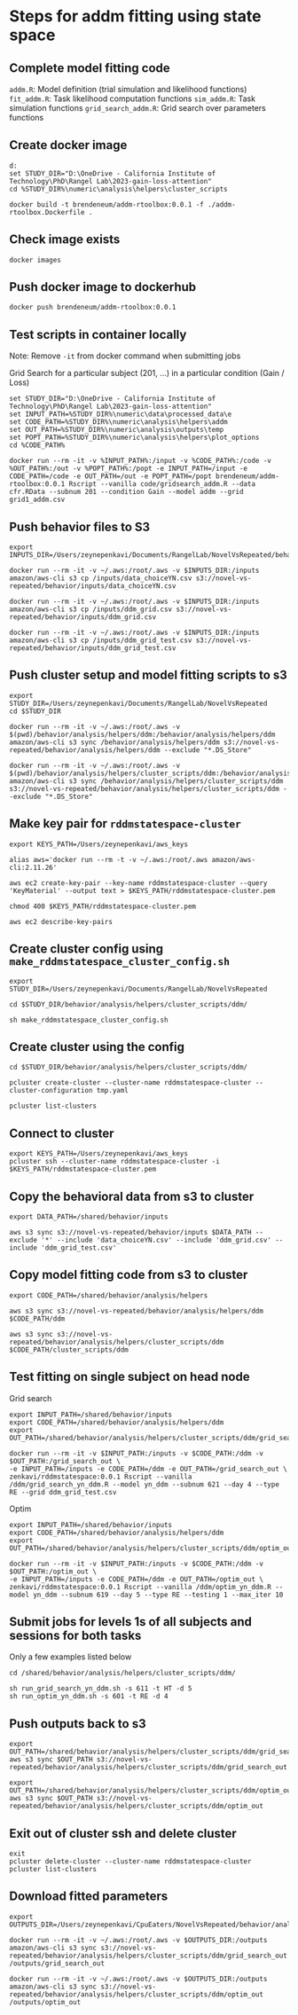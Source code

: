 # Steps for addm fitting using state space

## Complete model fitting code

`addm.R`: Model definition (trial simulation and likelihood functions)  
`fit_addm.R`: Task likelihood computation functions
`sim_addm.R`: Task simulation functions
`grid_search_addm.R`: Grid search over parameters functions

## Create docker image

```
d:
set STUDY_DIR="D:\OneDrive - California Institute of Technology\PhD\Rangel Lab\2023-gain-loss-attention"
cd %STUDY_DIR%\numeric\analysis\helpers\cluster_scripts

docker build -t brendeneum/addm-rtoolbox:0.0.1 -f ./addm-rtoolbox.Dockerfile .
```

## Check image exists

```
docker images
```

## Push docker image to dockerhub

```
docker push brendeneum/addm-rtoolbox:0.0.1
```


## Test scripts in container locally

Note: Remove `-it` from docker command when submitting jobs

Grid Search for a particular subject (201, ...) in a particular condition (Gain / Loss)

```
set STUDY_DIR="D:\OneDrive - California Institute of Technology\PhD\Rangel Lab\2023-gain-loss-attention"
set INPUT_PATH=%STUDY_DIR%\numeric\data\processed_data\e
set CODE_PATH=%STUDY_DIR%\numeric\analysis\helpers\addm
set OUT_PATH=%STUDY_DIR%\numeric\analysis\outputs\temp
set POPT_PATH=%STUDY_DIR%\numeric\analysis\helpers\plot_options
cd %CODE_PATH%

docker run --rm -it -v %INPUT_PATH%:/input -v %CODE_PATH%:/code -v %OUT_PATH%:/out -v %POPT_PATH%:/popt -e INPUT_PATH=/input -e CODE_PATH=/code -e OUT_PATH=/out -e POPT_PATH=/popt brendeneum/addm-rtoolbox:0.0.1 Rscript --vanilla code/gridsearch_addm.R --data cfr.RData --subnum 201 --condition Gain --model addm --grid grid1_addm.csv 
```

## Push behavior files to S3

```
export INPUTS_DIR=/Users/zeynepenkavi/Documents/RangelLab/NovelVsRepeated/behavior/inputs

docker run --rm -it -v ~/.aws:/root/.aws -v $INPUTS_DIR:/inputs amazon/aws-cli s3 cp /inputs/data_choiceYN.csv s3://novel-vs-repeated/behavior/inputs/data_choiceYN.csv

docker run --rm -it -v ~/.aws:/root/.aws -v $INPUTS_DIR:/inputs amazon/aws-cli s3 cp /inputs/ddm_grid.csv s3://novel-vs-repeated/behavior/inputs/ddm_grid.csv

docker run --rm -it -v ~/.aws:/root/.aws -v $INPUTS_DIR:/inputs amazon/aws-cli s3 cp /inputs/ddm_grid_test.csv s3://novel-vs-repeated/behavior/inputs/ddm_grid_test.csv
```

## Push cluster setup and model fitting scripts to s3

```
export STUDY_DIR=/Users/zeynepenkavi/Documents/RangelLab/NovelVsRepeated
cd $STUDY_DIR

docker run --rm -it -v ~/.aws:/root/.aws -v $(pwd)/behavior/analysis/helpers/ddm:/behavior/analysis/helpers/ddm amazon/aws-cli s3 sync /behavior/analysis/helpers/ddm s3://novel-vs-repeated/behavior/analysis/helpers/ddm --exclude "*.DS_Store"

docker run --rm -it -v ~/.aws:/root/.aws -v $(pwd)/behavior/analysis/helpers/cluster_scripts/ddm:/behavior/analysis/helpers/cluster_scripts/ddm amazon/aws-cli s3 sync /behavior/analysis/helpers/cluster_scripts/ddm s3://novel-vs-repeated/behavior/analysis/helpers/cluster_scripts/ddm --exclude "*.DS_Store"
```

## Make key pair for `rddmstatespace-cluster`

```
export KEYS_PATH=/Users/zeynepenkavi/aws_keys

alias aws='docker run --rm -t -v ~/.aws:/root/.aws amazon/aws-cli:2.11.26'

aws ec2 create-key-pair --key-name rddmstatespace-cluster --query 'KeyMaterial' --output text > $KEYS_PATH/rddmstatespace-cluster.pem

chmod 400 $KEYS_PATH/rddmstatespace-cluster.pem

aws ec2 describe-key-pairs
```

## Create cluster config using `make_rddmstatespace_cluster_config.sh`

```
export STUDY_DIR=/Users/zeynepenkavi/Documents/RangelLab/NovelVsRepeated

cd $STUDY_DIR/behavior/analysis/helpers/cluster_scripts/ddm/

sh make_rddmstatespace_cluster_config.sh
```

## Create cluster using the config

```
cd $STUDY_DIR/behavior/analysis/helpers/cluster_scripts/ddm/

pcluster create-cluster --cluster-name rddmstatespace-cluster --cluster-configuration tmp.yaml

pcluster list-clusters
```

## Connect to cluster

```
export KEYS_PATH=/Users/zeynepenkavi/aws_keys
pcluster ssh --cluster-name rddmstatespace-cluster -i $KEYS_PATH/rddmstatespace-cluster.pem
```

## Copy the behavioral data from s3 to cluster

```
export DATA_PATH=/shared/behavior/inputs

aws s3 sync s3://novel-vs-repeated/behavior/inputs $DATA_PATH --exclude '*' --include 'data_choiceYN.csv' --include 'ddm_grid.csv' --include 'ddm_grid_test.csv'
```

## Copy model fitting code from s3 to cluster

```
export CODE_PATH=/shared/behavior/analysis/helpers

aws s3 sync s3://novel-vs-repeated/behavior/analysis/helpers/ddm $CODE_PATH/ddm

aws s3 sync s3://novel-vs-repeated/behavior/analysis/helpers/cluster_scripts/ddm $CODE_PATH/cluster_scripts/ddm
```

## Test fitting on single subject on head node

Grid search

```
export INPUT_PATH=/shared/behavior/inputs
export CODE_PATH=/shared/behavior/analysis/helpers/ddm
export OUT_PATH=/shared/behavior/analysis/helpers/cluster_scripts/ddm/grid_search_out

docker run --rm -it -v $INPUT_PATH:/inputs -v $CODE_PATH:/ddm -v $OUT_PATH:/grid_search_out \
-e INPUT_PATH=/inputs -e CODE_PATH=/ddm -e OUT_PATH=/grid_search_out \
zenkavi/rddmstatespace:0.0.1 Rscript --vanilla /ddm/grid_search_yn_ddm.R --model yn_ddm --subnum 621 --day 4 --type RE --grid ddm_grid_test.csv
```

Optim

```
export INPUT_PATH=/shared/behavior/inputs
export CODE_PATH=/shared/behavior/analysis/helpers/ddm
export OUT_PATH=/shared/behavior/analysis/helpers/cluster_scripts/ddm/optim_out

docker run --rm -it -v $INPUT_PATH:/inputs -v $CODE_PATH:/ddm -v $OUT_PATH:/optim_out \
-e INPUT_PATH=/inputs -e CODE_PATH=/ddm -e OUT_PATH=/optim_out \
zenkavi/rddmstatespace:0.0.1 Rscript --vanilla /ddm/optim_yn_ddm.R --model yn_ddm --subnum 619 --day 5 --type RE --testing 1 --max_iter 10
```

## Submit jobs for levels 1s of all subjects and sessions for both tasks

Only a few examples listed below

```
cd /shared/behavior/analysis/helpers/cluster_scripts/ddm/

sh run_grid_search_yn_ddm.sh -s 611 -t HT -d 5
sh run_optim_yn_ddm.sh -s 601 -t RE -d 4
```

## Push outputs back to s3

```
export OUT_PATH=/shared/behavior/analysis/helpers/cluster_scripts/ddm/grid_search_out
aws s3 sync $OUT_PATH s3://novel-vs-repeated/behavior/analysis/helpers/cluster_scripts/ddm/grid_search_out

export OUT_PATH=/shared/behavior/analysis/helpers/cluster_scripts/ddm/optim_out
aws s3 sync $OUT_PATH s3://novel-vs-repeated/behavior/analysis/helpers/cluster_scripts/ddm/optim_out
```

## Exit out of cluster ssh and delete cluster

```
exit
pcluster delete-cluster --cluster-name rddmstatespace-cluster
pcluster list-clusters
```

## Download fitted parameters

```
export OUTPUTS_DIR=/Users/zeynepenkavi/CpuEaters/NovelVsRepeated/behavior/analysis/helpers/cluster_scripts/ddm

docker run --rm -it -v ~/.aws:/root/.aws -v $OUTPUTS_DIR:/outputs amazon/aws-cli s3 sync s3://novel-vs-repeated/behavior/analysis/helpers/cluster_scripts/ddm/grid_search_out /outputs/grid_search_out

docker run --rm -it -v ~/.aws:/root/.aws -v $OUTPUTS_DIR:/outputs amazon/aws-cli s3 sync s3://novel-vs-repeated/behavior/analysis/helpers/cluster_scripts/ddm/optim_out /outputs/optim_out
```